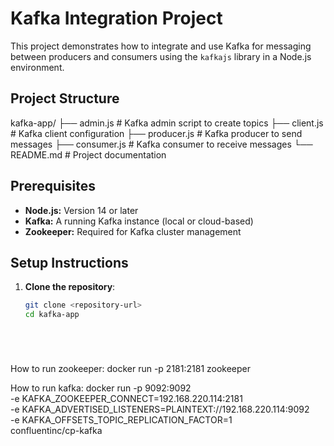 # **Kafka Integration Project**
This project demonstrates how to integrate and use Kafka for messaging between producers and consumers
using the `kafkajs` library in a Node.js environment.


## **Project Structure**
kafka-app/
├── admin.js       # Kafka admin script to create topics
├── client.js      # Kafka client configuration
├── producer.js    # Kafka producer to send messages
├── consumer.js    # Kafka consumer to receive messages
└── README.md      # Project documentation



## **Prerequisites**
- **Node.js:** Version 14 or later
- **Kafka:** A running Kafka instance (local or cloud-based)
- **Zookeeper:** Required for Kafka cluster management

## **Setup Instructions**
1. **Clone the repository**:
   ```bash
   git clone <repository-url>
   cd kafka-app






How to run zookeeper:
docker run -p 2181:2181 zookeeper

How to run kafka:
docker run -p 9092:9092 \
-e KAFKA_ZOOKEEPER_CONNECT=192.168.220.114:2181 \
-e KAFKA_ADVERTISED_LISTENERS=PLAINTEXT://192.168.220.114:9092 \
-e KAFKA_OFFSETS_TOPIC_REPLICATION_FACTOR=1 \
confluentinc/cp-kafka